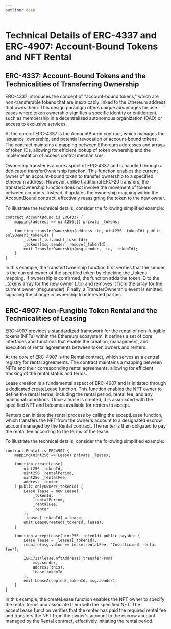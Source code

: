 ```yaml
---
outline: deep
---
```


# Technical Details of ERC-4337 and ERC-4907: Account-Bound Tokens and NFT Rental

## ERC-4337: Account-Bound Tokens and the Technicalities of Transferring Ownership

ERC-4337 introduces the concept of "account-bound tokens," which are non-transferable tokens that are inextricably linked to the Ethereum address that owns them. This design paradigm offers unique advantages for use cases where token ownership signifies a specific identity or entitlement, such as membership in a decentralized autonomous organization (DAO) or access to exclusive services.

At the core of ERC-4337 is the AccountBound contract, which manages the issuance, ownership, and potential revocation of account-bound tokens. The contract maintains a mapping between Ethereum addresses and arrays of token IDs, allowing for efficient lookup of token ownership and the implementation of access control mechanisms.

Ownership transfer is a core aspect of ERC-4337 and is handled through a dedicated transferOwnership function. This function enables the current owner of an account-bound token to transfer ownership to a specified Ethereum address. However, unlike traditional ERC-20 transfers, the transferOwnership function does not involve the movement of tokens between accounts. Instead, it updates the ownership mapping within the AccountBound contract, effectively reassigning the token to the new owner.

To illustrate the technical details, consider the following simplified example:

```solidity
contract AccountBound is ERC4337 {
    mapping(address => uint256[]) private _tokens;

    function transferOwnership(address _to, uint256 _tokenId) public onlyOwner(_tokenId) {
        _tokens[_to].push(_tokenId);
        _tokens[msg.sender].remove(_tokenId);
        emit TransferOwnership(msg.sender, _to, _tokenId);
    }
}
```

In this example, the transferOwnership function first verifies that the sender is the current owner of the specified token by checking the _tokens mapping. If ownership is confirmed, the function adds the token ID to the _tokens array for the new owner (_to) and removes it from the array for the current owner (msg.sender). Finally, a TransferOwnership event is emitted, signaling the change in ownership to interested parties.

## ERC-4907: Non-Fungible Token Rental and the Technicalities of Leasing

ERC-4907 provides a standardized framework for the rental of non-fungible tokens (NFTs) within the Ethereum ecosystem. It defines a set of core interfaces and functions that enable the creation, management, and execution of rental agreements between token owners and renters.

At the core of ERC-4907 is the Rental contract, which serves as a central registry for rental agreements. The contract maintains a mapping between NFTs and their corresponding rental agreements, allowing for efficient tracking of the rental status and terms.

Lease creation is a fundamental aspect of ERC-4907 and is initiated through a dedicated createLease function. This function enables the NFT owner to define the rental terms, including the rental period, rental fee, and any additional conditions. Once a lease is created, it is associated with the specified NFT and becomes available for renters to accept.

Renters can initiate the rental process by calling the acceptLease function, which transfers the NFT from the owner's account to a designated escrow account managed by the Rental contract. The renter is then obligated to pay the rental fee according to the terms of the lease.

To illustrate the technical details, consider the following simplified example:

```solidity
contract Rental is ERC4907 {
    mapping(uint256 => Lease) private _leases;

    function createLease(
        uint256 _tokenId,
        uint256 _rentalPeriod,
        uint256 _rentalFee,
        address _renter
    ) public onlyOwner(_tokenId) {
        Lease lease = new Lease(
            _tokenId,
            _rentalPeriod,
            _rentalFee,
            _renter
        );
        _leases[_tokenId] = lease;
        emit LeaseCreated(_tokenId, lease);
    }

    function acceptLease(uint256 _tokenId) public payable {
        Lease lease = _leases[_tokenId];
        require(msg.value == lease.rentalFee, "Insufficient rental fee");

        IERC721(lease.nftAddress).transferFrom(
            msg.sender,
            address(this),
            lease.tokenId
        );
        emit LeaseAccepted(_tokenId, msg.sender);
    }
}
```

In this example, the createLease function enables the NFT owner to specify the rental terms and associate them with the specified NFT. The acceptLease function verifies that the renter has paid the required rental fee and transfers the NFT from the owner's account to the escrow account managed by the Rental contract, effectively initiating the rental period.
